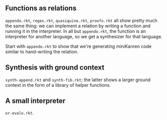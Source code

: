 ## Functions as relations

`appendo.rkt`, `regex.rkt`, `quasiquine.rkt`, `proofo.rkt` all show pretty much the same thing: we can implement a relation by writing a function and running it in the interpreter. In all but `appendo.rkt`, the function is an interpreter for another language, so we get a synthesizer for that language.

Start with `appendo.rkt` to show that we're generating miniKanren code similar to hand-writing the relation.

## Synthesis with ground context

`synth-append.rkt` and `synth-fib.rkt`; the latter shows a larger ground context in the form of a library of helper functions.


## A small interpreter

`or-evalo.rkt`.